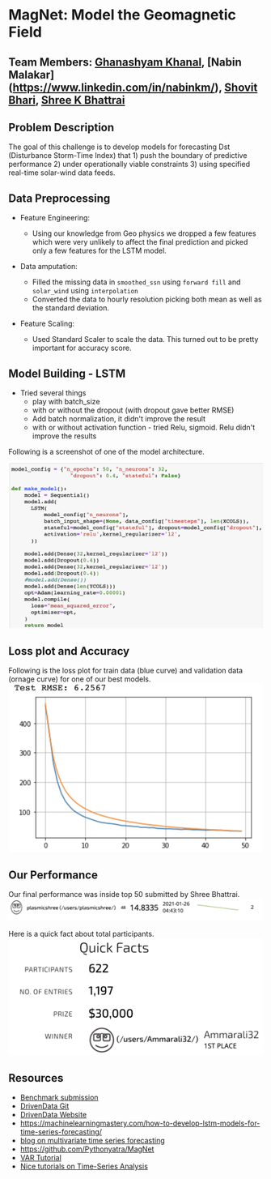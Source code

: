 # MagNet: Model the Geomagnetic Field

## Team Members: [Ghanashyam Khanal](https://www.linkedin.com/in/ghanashyam-khanal/), [Nabin Malakar] (https://www.linkedin.com/in/nabinkm/), [Shovit Bhari](https://www.linkedin.com/in/shovitraj/), [Shree K Bhattrai](https://www.linkedin.com/in/shree-k-bhattarai-92625316/)

## Problem Description
The goal of this challenge is to develop models for forecasting Dst (Disturbance Storm-Time Index) that 1) push the boundary of predictive performance 2) under operationally viable constraints 3) using specified real-time solar-wind data feeds. 

## Data Preprocessing
- Feature Engineering:
    - Using our knowledge from Geo physics we dropped a few features which were very unlikely to affect the final prediction and picked only a few features for the LSTM model. 
- Data amputation:
    - Filled the missing data in `smoothed_ssn` using `forward fill` and `solar_wind` using `interpolation`
    - Converted the data to hourly resolution picking both mean as well as the standard deviation.

- Feature Scaling:
    - Used Standard Scaler to scale the data. This turned out to be pretty important for accuracy score.

## Model Building - LSTM
- Tried several things
    - play with batch_size
    - with or without the dropout (with dropout gave better RMSE)
    - Add batch normalization, it didn't improve the result
    - with or without activation function - tried Relu, sigmoid. Relu didn't improve the results 

Following is a screenshot of one of the model architecture.

![LSTM Model](images/model_sample.png)

## Loss plot and Accuracy
Following is the loss plot for train data (blue curve) and validation data (ornage curve) for one of our best models.
![Loss plot](images/loss_plot.png)

## Our Performance
Our final performance was inside top 50 submitted by Shree Bhattrai.
![Final Performance](images/final_performance.png)

Here is a quick fact about total participants.
![Quick Facts](images/total_participants.png)


## Resources
- [Benchmark submission](https://www.drivendata.co/blog/model-geomagnetic-field-benchmark/)
- [DrivenData Git](https://github.com/drivendataorg/noaa-runtime)
- [DrivenData Website](https://www.drivendata.org/competitions/73/noaa-magnetic-forecasting/?fbclid=IwAR3lxCtsCLppvv9ooV36QJCWkP4_g8UT6MwX-TVllWSPQ97zlzEKQpSceHI)
- https://machinelearningmastery.com/how-to-develop-lstm-models-for-time-series-forecasting/ 
- [blog on multivariate time series forecasting](https://towardsdatascience.com/simple-multivariate-time-series-forecasting-7fa0e05579b2)
- https://github.com/Pythonyatra/MagNet
- [VAR Tutorial](https://www.machinelearningplus.com/time-series/vector-autoregression-examples-python/)
- [Nice tutorials on Time-Series Analysis](https://www.machinelearningplus.com/time-series/)
